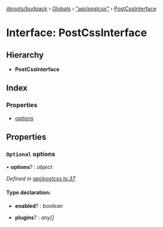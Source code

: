 [@roots/budpack](../README.md) › [Globals](../globals.md) › ["api/postcss"](../modules/_api_postcss_.md) › [PostCssInterface](_api_postcss_.postcssinterface.md)

# Interface: PostCssInterface

## Hierarchy

* **PostCssInterface**

## Index

### Properties

* [options](_api_postcss_.postcssinterface.md#optional-options)

## Properties

### `Optional` options

• **options**? : *object*

*Defined in [api/postcss.ts:37](https://github.com/roots/bud-support/blob/bc9161d/src/budpack/builder/api/postcss.ts#L37)*

#### Type declaration:

* **enabled**? : *boolean*

* **plugins**? : *any[]*
